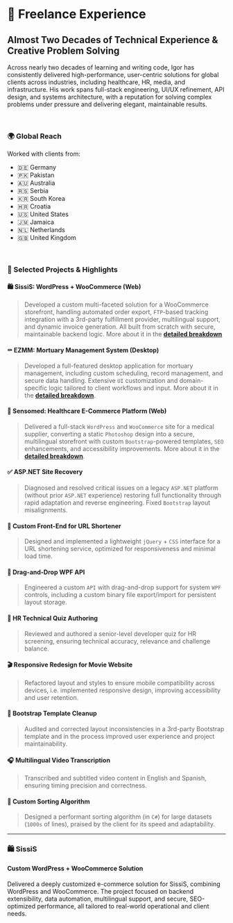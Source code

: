 # 🧠 Freelance Experience

## Almost Two Decades of Technical Experience & Creative Problem Solving

Across nearly two decades of learning and writing code, Igor has consistently delivered high-performance, user-centric solutions for global clients across industries, including healthcare, HR, media, and infrastructure. His work spans full-stack engineering, UI/UX refinement, API design, and systems architecture, with a reputation for solving complex problems under pressure and delivering elegant, maintainable results.

<br>

### 🌍 Global Reach

Worked with clients from:

- 🇩🇪 Germany
- 🇵🇰 Pakistan
- 🇦🇺 Australia
- 🇷🇸 Serbia
- 🇰🇷 South Korea
- 🇭🇷 Croatia
- 🇺🇸 United States
- 🇯🇲 Jamaica
- 🇳🇱 Netherlands
- 🇬🇧 United Kingdom

<br>

### 🔧 Selected Projects & Highlights

#### 🛍️ SissiS: WordPress + WooCommerce (Web)

> Developed a custom multi-faceted solution for a WooCommerce storefront, handling automated order export, `FTP`-based tracking integration with a 3rd-party fulfillment provider, multilingual support, and dynamic invoice generation. All built from scratch with secure, maintainable backend logic. More about it in the [**detailed breakdown**](#️-sissis)

#### ⚰️ EZMM: Mortuary Management System (Desktop)

> Developed a full-featured desktop application for mortuary management, including custom scheduling, record management, and secure data handling. Extensive `UI` customization and domain-specific logic tailored to client workflows and input. More about it in the [**detailed breakdown**](#-ezmm).

#### 🏥 Sensomed: Healthcare E-Commerce Platform (Web)

> Delivered a full-stack `WordPress` and `WooCommerce` site for a medical supplier, converting a static `Photoshop` design into a secure, multilingual storefront with custom `Bootstrap`-powered templates, `SEO` enhancements, and accessibility improvements. More about it in the [**detailed breakdown**](#-sensomed).

#### ✅ ASP.NET Site Recovery

> Diagnosed and resolved critical issues on a legacy `ASP.NET` platform (without prior `ASP.NET` experience) restoring full functionality through rapid adaptation and reverse engineering. Fixed `Bootstrap` layout misalignments.

#### 🎯 Custom Front-End for URL Shortener

> Designed and implemented a lightweight `jQuery` + `CSS` interface for a URL shortening service, optimized for responsiveness and minimal load time.

#### 🧩 Drag-and-Drop WPF API

> Engineered a custom `API` with drag-and-drop support for system `WPF` controls, including a custom binary file export/import for persistent layout storage.

#### 🧠 HR Technical Quiz Authoring

> Reviewed and authored a senior-level developer quiz for HR screening, ensuring technical accuracy, relevance and challenge balance.

#### 🎬 Responsive Redesign for Movie Website

> Refactored layout and styles to ensure mobile compatibility across devices, i.e. implemented responsive design, improving accessibility and user retention.

#### 🧼 Bootstrap Template Cleanup

> Audited and corrected layout inconsistencies in a 3rd-party Bootstrap template and in the process improved user experience and project maintainability.

#### 🎧 Multilingual Video Transcription

> Transcribed and subtitled video content in English and Spanish, ensuring timing precision and correctness.

#### 🧮 Custom Sorting Algorithm

> Designed a performant sorting algorithm (in `C#`) for large datasets (`1000s` of lines), praised by the client for its speed and adaptability.

---

### 🛍️ SissiS

#### Custom WordPress + WooCommerce Solution

Delivered a deeply customized e-commerce solution for SissiS, combining WordPress and WooCommerce. The project focused on backend extensibility, data automation, multilingual support, and secure, SEO-optimized performance, all tailored to real-world operational and client needs.
